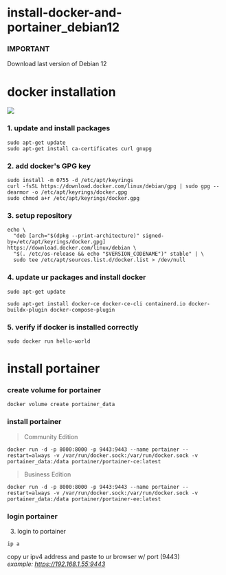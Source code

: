 # install-docker-and-portainer_debian12

### IMPORTANT

Download last version of Debian 12


<h1>docker installation</h1>

<img src="https://i0.wp.com/techtutorialsite.com/wp-content/uploads/2021/04/docker-1.png?resize=840%2C216&ssl=1">

### 1. update and install packages

```
sudo apt-get update
sudo apt-get install ca-certificates curl gnupg
```

### 2. add docker's GPG key

```
sudo install -m 0755 -d /etc/apt/keyrings
curl -fsSL https://download.docker.com/linux/debian/gpg | sudo gpg --dearmor -o /etc/apt/keyrings/docker.gpg
sudo chmod a+r /etc/apt/keyrings/docker.gpg
```

### 3. setup repository

```
echo \
  "deb [arch="$(dpkg --print-architecture)" signed-by=/etc/apt/keyrings/docker.gpg] https://download.docker.com/linux/debian \
  "$(. /etc/os-release && echo "$VERSION_CODENAME")" stable" | \
  sudo tee /etc/apt/sources.list.d/docker.list > /dev/null
```

### 4. update ur packages and install docker

```
sudo apt-get update
```

```
sudo apt-get install docker-ce docker-ce-cli containerd.io docker-buildx-plugin docker-compose-plugin
```

### 5. verify if docker is installed correctly

```
sudo docker run hello-world
```

<h1>install portainer</h1>

### create volume for portainer

```
docker volume create portainer_data
```

### install portainer

> Community Edition

```
docker run -d -p 8000:8000 -p 9443:9443 --name portainer --restart=always -v /var/run/docker.sock:/var/run/docker.sock -v portainer_data:/data portainer/portainer-ce:latest
```

> Business Edition

```
docker run -d -p 8000:8000 -p 9443:9443 --name portainer --restart=always -v /var/run/docker.sock:/var/run/docker.sock -v portainer_data:/data portainer/portainer-ee:latest
```

### login portainer

3. login to portainer
 
 ```
 ip a
 ```

 copy ur ipv4 address and paste to ur browser w/ port (9443)<br>
 <i>example: https://192.168.1.55:9443</i>
